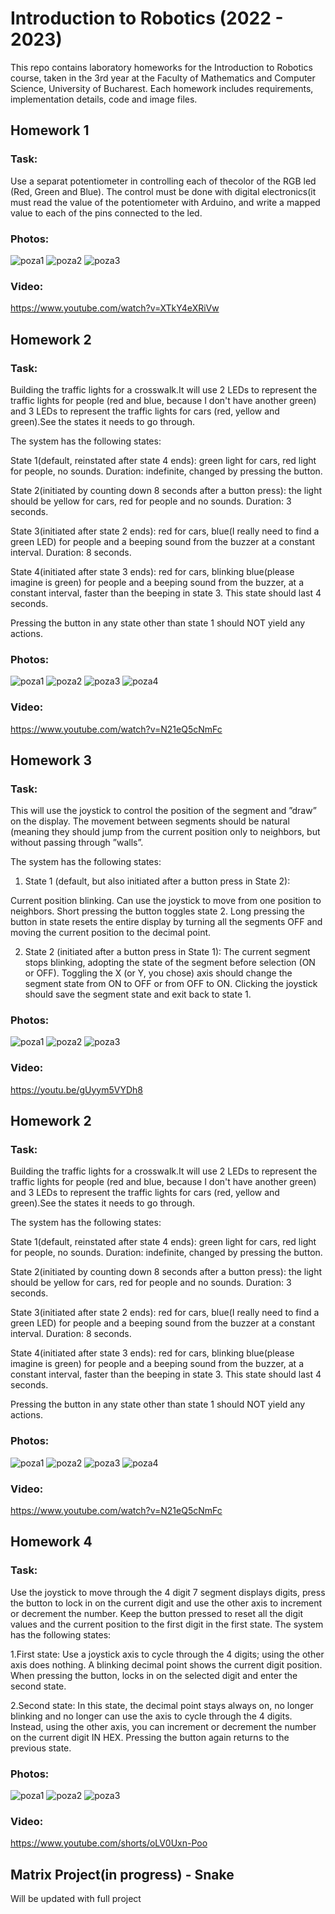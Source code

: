 # Introduction to Robotics (2022 - 2023)

This repo contains laboratory homeworks for the Introduction to Robotics course, taken in the 3rd year at the Faculty of Mathematics and Computer Science, University of Bucharest. Each homework includes requirements, implementation details, code and image files.

## Homework 1

### Task:
Use a separat potentiometer in controlling each of thecolor of the RGB led (Red, Green and Blue). The control must be done with digital electronics(it must read the value of the potentiometer with Arduino, and write a mapped value to each of the pins connected to the led.

### Photos:
![poza1](https://github.com/SolomonFlavius/IntroductionToRobotics/blob/main/homework1/WhatsApp%20Image%202022-10-25%20at%2020.54.48.jpeg)
![poza2](https://github.com/SolomonFlavius/IntroductionToRobotics/blob/main/homework1/WhatsApp%20Image%202022-10-25%20at%2020.54.49%20(1).jpeg)
![poza3](https://github.com/SolomonFlavius/IntroductionToRobotics/blob/main/homework1/WhatsApp%20Image%202022-10-25%20at%2020.54.49.jpeg)

### Video:
https://www.youtube.com/watch?v=XTkY4eXRiVw

## Homework 2

### Task:
Building the traffic lights for a crosswalk.It will use 2 LEDs to represent the traffic lights for people (red and blue, because I don't have another green) and 3 LEDs to represent the traffic lights for cars (red, yellow and green).See the states it needs to go through.

The system has the following states:

State 1(default, reinstated after state 4 ends): green light for cars, red light for people, no sounds. Duration: indefinite, changed by pressing the button.

State 2(initiated by counting down 8 seconds after a button press): the light should be yellow for cars, red for people and no sounds. Duration: 3 seconds.

State 3(initiated after state 2 ends): red for cars, blue(I really need to find a green LED) for people and a beeping sound from the buzzer at a constant interval. Duration: 8 seconds.

State 4(initiated after state 3 ends):  red for cars, blinking blue(please imagine is green) for people and a beeping sound from the buzzer, at a constant interval,  faster than the beeping in state 3. This state should last 4 seconds.

Pressing the button in any state other than state 1 should NOT yield any actions.

### Photos:
![poza1](https://github.com/SolomonFlavius/IntroductionToRobotics/blob/main/homework2/Homework%202%20-%20Imgur%20(1).jpg)
![poza2](https://github.com/SolomonFlavius/IntroductionToRobotics/blob/main/homework2/Homework%202%20-%20Imgur%20(2).jpg)
![poza3](https://github.com/SolomonFlavius/IntroductionToRobotics/blob/main/homework2/Homework%202%20-%20Imgur%20(3).jpg)
![poza4](https://github.com/SolomonFlavius/IntroductionToRobotics/blob/main/homework2/Homework%202%20-%20Imgur.jpg)

### Video:
https://www.youtube.com/watch?v=N21eQ5cNmFc

## Homework 3

### Task:
This will use the joystick to control the position of the segment and ”draw” on the display. The movement between segments should be natural (meaning they should jump from the current position only to neighbors, but without passing through ”walls”.

The system has the following states:

1. State 1 (default, but also initiated after a button press in State 2): 

Current position blinking. Can use the joystick to move from one position to neighbors. Short pressing the button toggles state 2. Long pressing the button in state resets the entire display by turning all the segments OFF and moving the current position to the decimal point.

2. State 2 (initiated after a button press in State 1): The current segment stops blinking, adopting the state of the segment before selection (ON or OFF). Toggling the X (or Y, you chose) axis should change the segment state from ON to OFF or from OFF to ON. Clicking the joystick should save the segment state and exit back to state 1.

### Photos:
![poza1](https://github.com/SolomonFlavius/IntroductionToRobotics/blob/main/homework3/WhatsApp%20Image%202022-11-06%20at%2016.27.07%20(1).jpeg)
![poza2](https://github.com/SolomonFlavius/IntroductionToRobotics/blob/main/homework3/WhatsApp%20Image%202022-11-06%20at%2016.27.07.jpeg)
![poza3](https://github.com/SolomonFlavius/IntroductionToRobotics/blob/main/homework3/WhatsApp%20Image%202022-11-06%20at%2016.27.08.jpeg)


### Video:
https://youtu.be/gUyym5VYDh8

## Homework 2

### Task:
Building the traffic lights for a crosswalk.It will use 2 LEDs to represent the traffic lights for people (red and blue, because I don't have another green) and 3 LEDs to represent the traffic lights for cars (red, yellow and green).See the states it needs to go through.

The system has the following states:

State 1(default, reinstated after state 4 ends): green light for cars, red light for people, no sounds. Duration: indefinite, changed by pressing the button.

State 2(initiated by counting down 8 seconds after a button press): the light should be yellow for cars, red for people and no sounds. Duration: 3 seconds.

State 3(initiated after state 2 ends): red for cars, blue(I really need to find a green LED) for people and a beeping sound from the buzzer at a constant interval. Duration: 8 seconds.

State 4(initiated after state 3 ends):  red for cars, blinking blue(please imagine is green) for people and a beeping sound from the buzzer, at a constant interval,  faster than the beeping in state 3. This state should last 4 seconds.

Pressing the button in any state other than state 1 should NOT yield any actions.

### Photos:
![poza1](https://github.com/SolomonFlavius/IntroductionToRobotics/blob/main/homework2/Homework%202%20-%20Imgur%20(1).jpg)
![poza2](https://github.com/SolomonFlavius/IntroductionToRobotics/blob/main/homework2/Homework%202%20-%20Imgur%20(2).jpg)
![poza3](https://github.com/SolomonFlavius/IntroductionToRobotics/blob/main/homework2/Homework%202%20-%20Imgur%20(3).jpg)
![poza4](https://github.com/SolomonFlavius/IntroductionToRobotics/blob/main/homework2/Homework%202%20-%20Imgur.jpg)

### Video:
https://www.youtube.com/watch?v=N21eQ5cNmFc

## Homework 4

### Task:
Use the joystick to move through the 4 digit 7 segment displays digits, press the button to lock in on the current digit and use the other axis to increment or decrement the number. Keep the button pressed to reset all the digit values and the current position to the first digit in the first state. The system has the following states:

1.First state: Use a joystick axis to cycle through the 4 digits; using the other axis does nothing. A blinking decimal point shows the current digit position. When pressing the button, locks in on the selected digit and enter the second state.

2.Second state: In this state, the decimal point stays always on, no longer blinking and no longer can use the axis to cycle through the 4 digits. Instead, using the other  axis,  you  can  increment or decrement  the  number  on  the  current  digit  IN  HEX. Pressing the button again returns to the previous state.

### Photos:
![poza1](https://github.com/SolomonFlavius/IntroductionToRobotics/blob/main/homework4/1.jpg)
![poza2](https://github.com/SolomonFlavius/IntroductionToRobotics/blob/main/homework4/2.jpg)
![poza3](https://github.com/SolomonFlavius/IntroductionToRobotics/blob/main/homework4/3.jpg)


### Video:
https://www.youtube.com/shorts/oLV0Uxn-Poo

## Matrix Project(in progress) - Snake
Will be updated with full project
